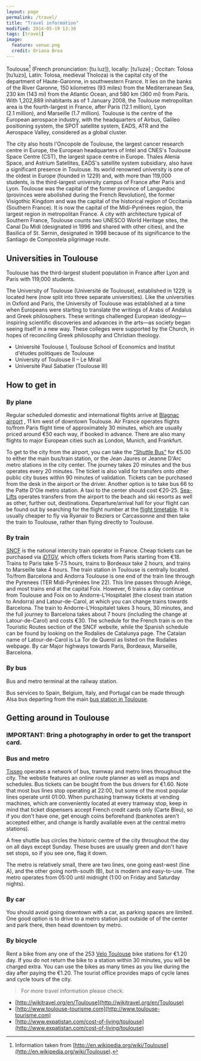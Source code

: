 ```yaml
---
layout: page
permalink: /travel/
title: "Travel information"
modified: 2014-05-19 13:30
tags: [travel]
image:
  feature: venue.png
  credit: Oriana Brea
---
```



Toulouse[^1] (French pronunciation: [tu.luz]), locally: [tuˈluzə] ; Occitan:
Tolosa [tuˈluzɔ], Latin: Tolosa, medieval Tholoza) is the capital city of the
department of Haute-Garonne, in southwestern France. It lies on the banks of
the River Garonne, 150 kilometres (93 miles) from the Mediterranean Sea, 230 km
(143 mi) from the Atlantic Ocean, and 580 km (360 mi) from Paris. With
1,202,889 inhabitants as of 1 January 2008, the Toulouse metropolitan area is
the fourth-largest in France, after Paris (12.1 million), Lyon (2.1 million),
and Marseille (1.7 million).  Toulouse is the centre of the European aerospace
industry, with the headquarters of Airbus, Galileo positioning system, the SPOT
satellite system, EADS, ATR and the Aerospace Valley, considered as a global
cluster.

The city also hosts l'Oncopole de Toulouse, the largest cancer research centre
in Europe, the European headquarters of Intel and CNES's Toulouse Space Centre
(CST), the largest space centre in Europe. Thales Alenia Space, and Astrium
Satellites, EADS's satellite system subsidiary, also have a significant
presence in Toulouse. Its world renowned university is one of the oldest in
Europe (founded in 1229) and, with more than 119,000 students, is the
third-largest university campus of France after Paris and Lyon.  Toulouse
was the capital of the former province of Languedoc (provinces were abolished
during the French Revolution), the former Visigothic Kingdom and was the
capital of the historical region of Occitania (Southern France). It is now the
capital of the Midi-Pyrénées region, the largest region in metropolitan France.
A city with architecture typical of Southern France, Toulouse counts two UNESCO
World Heritage sites, the Canal Du Midi (designated in 1996 and shared with
other cities), and the Basilica of St. Sernin, designated in 1998 because of
its significance to the Santiago de Compostela pilgrimage route.

## Universities in Toulouse

Toulouse has the third-largest student population in France after Lyon and
Paris with 119,000 students.

The University of Toulouse (Université de Toulouse), established in 1229, is
located here (now split into three separate universities). Like the
universities in Oxford and Paris, the University of Toulouse was established at
a time when Europeans were starting to translate the writings of Arabs of
Andalus and Greek philosophers. These writings challenged European
ideology—inspiring scientific discoveries and advances in the arts—as society
began seeing itself in a new way. These colleges were supported by the Church,
in hopes of reconciling Greek philosophy and Christian theology.

* Université Toulouse I, Toulouse School of Economics and Institut d'études
politiques de Toulouse
* University of Toulouse II – Le Mirail
* Université Paul Sabatier (Toulouse III)

## How to get in

### By plane
Regular scheduled domestic and international flights arrive at [Blagnac airport](http://www.toulouse.aeroport.fr/) , 11 km west of downtown Toulouse.
Air France operates flights to/from Paris flight time of approximately 30
minutes, which are usually priced around €50 each way, if booked in advance.
There are also many flights to major European cities such as London, Munich,
and Frankfurt.

To get to the city from the airport, you can take the ["Shuttle Bus"](http://www.toulouse.aeroport.fr/airport/access-transport-car-park/access/public-transportation/navette-city-centre)
for €5.00 to either the main bus/train station, or the Jean Jaures or Jeanne
D'Arc metro stations in the city center. The journey takes 20 minutes and the
bus operates every 20 minutes. The ticket is also valid for transfers onto
other public city buses within 90 minutes of validation. Tickets can be
purchased from the desk in the airport or the driver. Another option is to take
bus 66 to the Patte D'Oie metro station. A taxi to the center should cost
€20-25.  [Sea-Lifts](http://www.sea-lifts.com/Airports/Toulouse-Airport.aspx)
operates transfers from the airport to the beach and ski resorts as well as
other, further out, destinations.  Departure/arrival hall for your flight can
be found out by searching for the flight number at the
[flight timetable](http://www.toulouse.aeroport.fr/en/passagers/infos-vols/liste-destinations).
It is usually cheaper to fly via Ryanair to Beziers or Carcassonne and then
take the train to Toulouse, rather than flying directly to Toulouse.

### By train
[SNCF](http://www.voyages-sncf.com/) is the national intercity train operator
in France. Cheap tickets can be purchased via [iDTGV](http://www.idtgv.fr/),
which offers tickets from Paris starting from €18.  Trains to Paris take 5-7.5
hours, trains to Bordeaux take 2 hours, and trains to Marseille take 4 hours.
The train station in Toulouse is centrally located.  To/from Barcelona and
Andorra Toulouse is one end of the train line through the Pyrenees (TER
Midi-Pyrénées line 22). This line passes through Ariège, and most trains end at
the capital Foix. However, 6 trains a day continue from Toulouse and Foix on to
Andorre-L'Hospitalet (the closest train station to Andorra) and
Latour-de-Carol, at which you can change trains towards Barcelona. The train to
Andorre-L'Hospitalet takes 3 hours, 30 minutes, and the full journey to
Barcelona takes about 7 hours (including the change at Latour-de-Carol) and
costs €30.  The schedule for the French train is on the Touristic Routes
section of the SNCF website, while the Spanish schedule can be found by looking
on the Rodalies de Catalunya page. The Catalan name of Latour-de-Carol is La
Tor de Querol as listed on the Rodalies webpage.  By car Major highways towards
Paris, Bordeaux, Marseille, Barcelona.

### By bus
Bus and metro terminal at the railway station.

Bus services to Spain, Belgium, Italy, and Portugal can be made through Alsa
bus departing from the main
[bus station in Toulouse](http://www.alsa.es/portal/site/Alsa/?portal.alsa.request.locale=en_GB).

## Getting around in Toulouse

### IMPORTANT: Bring a photography in order to get the transport card.

### Bus and metro

[Tisseo](http://www.tisseo.fr/) operates a network of bus, tramway and metro
lines throughout the city. The website features an online route planner as well
as maps and schedules. Bus tickets can be bought from the bus drivers for
€1.60. Note that most bus lines stop operating at 22:00, but some of the most
popular lines operate until 01:00. When purchasing tramway tickets at vending
machines, which are conveniently located at every tramway stop, keep in mind
that ticket dispensers accept French credit cards only (Carte Bleu), so if you
don't have one, get enough coins beforehand (banknotes aren't accepted either,
and change is hardly available even at the central metro stations).

A free shuttle bus circles the historic centre of the city throughout the day
on all days except Sunday. These buses are usually green and don't have set
stops, so if you see one, flag it down.

The metro is relatively small, there are two lines, one going east-west (line
A), and the other going north-south (B), but is modern and easy-to-use. The
metro operates from 05:00 until midnight (1:00 on Friday and Saturday nights).

### By car

You should avoid going downtown with a car, as parking spaces are limited. One
good option is to drive to a metro station just outside of of the center and
park there, then head downtown by metro.

### By bicycle

Rent a bike from any one of the 253
[Velo Toulouse](http://www.velo.toulouse.fr/) bike stations for €1.20 day. If
you do not return the bike to a station within 30 minutes, you will be charged
extra. You can use the bikes as many times as you like during the day after
paying the €1.20.  The tourist office provides maps of cycle lanes and cycle
tours of the city.

> For more travel information please check:

* [http://wikitravel.org/en/Toulouse](http://wikitravel.org/en/Toulouse)
* [http://www.toulouse-tourisme.com](http://www.toulouse-tourisme.com)
* [http://www.expatistan.com/cost-of-living/toulouse](http://www.expatistan.com/cost-of-living/toulouse)

[^1]: Information taken from [http://en.wikipedia.org/wiki/Toulouse](http://en.wikipedia.org/wiki/Toulouse).
